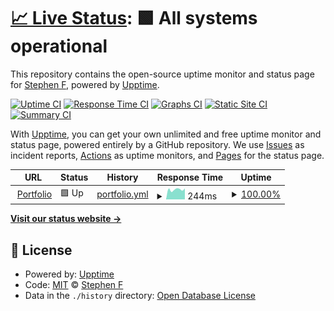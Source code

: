 # [📈 Live Status](https://status.snipey.dev): <!--live status--> **🟩 All systems operational**

This repository contains the open-source uptime monitor and status page for [Stephen F](https://snipey.dev), powered by [Upptime](https://github.com/upptime/upptime).

[![Uptime CI](https://github.com/Snipey/uptime/workflows/Uptime%20CI/badge.svg)](https://github.com/upptime/upptime/actions?query=workflow%3A%22Uptime+CI%22)
[![Response Time CI](https://github.com/Snipey/uptime/workflows/Response%20Time%20CI/badge.svg)](https://github.com/upptime/upptime/actions?query=workflow%3A%22Response+Time+CI%22)
[![Graphs CI](https://github.com/Snipey/uptime/workflows/Graphs%20CI/badge.svg)](https://github.com/upptime/upptime/actions?query=workflow%3A%22Graphs+CI%22)
[![Static Site CI](https://github.com/Snipey/uptime/workflows/Static%20Site%20CI/badge.svg)](https://github.com/upptime/upptime/actions?query=workflow%3A%22Static+Site+CI%22)
[![Summary CI](https://github.com/Snipey/uptime/workflows/Summary%20CI/badge.svg)](https://github.com/upptime/upptime/actions?query=workflow%3A%22Summary+CI%22)

With [Upptime](https://upptime.js.org), you can get your own unlimited and free uptime monitor and status page, powered entirely by a GitHub repository. We use [Issues](https://github.com/Snipey/uptime/issues) as incident reports, [Actions](https://github.com/Snipey/uptime/actions) as uptime monitors, and [Pages](https://status.snipey.dev) for the status page.

<!--start: status pages-->
<!-- This summary is generated by Upptime (https://github.com/upptime/upptime) -->
<!-- Do not edit this manually, your changes will be overwritten -->
<!-- prettier-ignore -->
| URL | Status | History | Response Time | Uptime |
| --- | ------ | ------- | ------------- | ------ |
| <img alt="" src="https://favicons.githubusercontent.com/www.snipey.dev" height="13"> [Portfolio](https://www.snipey.dev) | 🟩 Up | [portfolio.yml](https://github.com/Snipey/uptime/commits/HEAD/history/portfolio.yml) | <details><summary><img alt="Response time graph" src="./graphs/portfolio/response-time-week.png" height="20"> 244ms</summary><br><a href="https://status.snipey.dev/history/portfolio"><img alt="Response time 961" src="https://img.shields.io/endpoint?url=https%3A%2F%2Fraw.githubusercontent.com%2FSnipey%2Fuptime%2FHEAD%2Fapi%2Fportfolio%2Fresponse-time.json"></a><br><a href="https://status.snipey.dev/history/portfolio"><img alt="24-hour response time 221" src="https://img.shields.io/endpoint?url=https%3A%2F%2Fraw.githubusercontent.com%2FSnipey%2Fuptime%2FHEAD%2Fapi%2Fportfolio%2Fresponse-time-day.json"></a><br><a href="https://status.snipey.dev/history/portfolio"><img alt="7-day response time 244" src="https://img.shields.io/endpoint?url=https%3A%2F%2Fraw.githubusercontent.com%2FSnipey%2Fuptime%2FHEAD%2Fapi%2Fportfolio%2Fresponse-time-week.json"></a><br><a href="https://status.snipey.dev/history/portfolio"><img alt="30-day response time 806" src="https://img.shields.io/endpoint?url=https%3A%2F%2Fraw.githubusercontent.com%2FSnipey%2Fuptime%2FHEAD%2Fapi%2Fportfolio%2Fresponse-time-month.json"></a><br><a href="https://status.snipey.dev/history/portfolio"><img alt="1-year response time 1006" src="https://img.shields.io/endpoint?url=https%3A%2F%2Fraw.githubusercontent.com%2FSnipey%2Fuptime%2FHEAD%2Fapi%2Fportfolio%2Fresponse-time-year.json"></a></details> | <details><summary><a href="https://status.snipey.dev/history/portfolio">100.00%</a></summary><a href="https://status.snipey.dev/history/portfolio"><img alt="All-time uptime 100.00%" src="https://img.shields.io/endpoint?url=https%3A%2F%2Fraw.githubusercontent.com%2FSnipey%2Fuptime%2FHEAD%2Fapi%2Fportfolio%2Fuptime.json"></a><br><a href="https://status.snipey.dev/history/portfolio"><img alt="24-hour uptime 100.00%" src="https://img.shields.io/endpoint?url=https%3A%2F%2Fraw.githubusercontent.com%2FSnipey%2Fuptime%2FHEAD%2Fapi%2Fportfolio%2Fuptime-day.json"></a><br><a href="https://status.snipey.dev/history/portfolio"><img alt="7-day uptime 100.00%" src="https://img.shields.io/endpoint?url=https%3A%2F%2Fraw.githubusercontent.com%2FSnipey%2Fuptime%2FHEAD%2Fapi%2Fportfolio%2Fuptime-week.json"></a><br><a href="https://status.snipey.dev/history/portfolio"><img alt="30-day uptime 100.00%" src="https://img.shields.io/endpoint?url=https%3A%2F%2Fraw.githubusercontent.com%2FSnipey%2Fuptime%2FHEAD%2Fapi%2Fportfolio%2Fuptime-month.json"></a><br><a href="https://status.snipey.dev/history/portfolio"><img alt="1-year uptime 100.00%" src="https://img.shields.io/endpoint?url=https%3A%2F%2Fraw.githubusercontent.com%2FSnipey%2Fuptime%2FHEAD%2Fapi%2Fportfolio%2Fuptime-year.json"></a></details>

<!--end: status pages-->

[**Visit our status website →**](https://status.snipey.dev)

## 📄 License

- Powered by: [Upptime](https://github.com/upptime/upptime)
- Code: [MIT](./LICENSE) © [Stephen F](https://snipey.dev)
- Data in the `./history` directory: [Open Database License](https://opendatacommons.org/licenses/odbl/1-0/)
